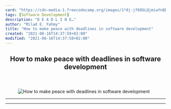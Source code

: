 ```yaml
---
card: "https://cdn-media-1.freecodecamp.org/images/1*8j-jf6OGLQjmiwYnQBEdVw.jpeg"
tags: [Software Development]
description: "D E A D L I N E…"
author: "Milad E. Fahmy"
title: "How to make peace with deadlines in software development"
created: "2021-08-16T14:37:58+02:00"
modified: "2021-08-16T14:37:58+02:00"
---
```

<div class="site-wrapper">
<main id="site-main" class="site-main outer">
<div class="inner">
<article class="post-full post tag-software-development tag-programming tag-life-lessons tag-self-improvement tag-tech ">
<header class="post-full-header">
<h1 class="post-full-title">How to make peace with deadlines in software development</h1>
</header>
<figure class="post-full-image">
<picture>
<source media="(max-width: 700px)" sizes="1px" srcset="data:image/gif;base64,R0lGODlhAQABAIAAAAAAAP///yH5BAEAAAAALAAAAAABAAEAAAIBRAA7 1w">
<source media="(min-width: 701px)" sizes="(max-width: 800px) 400px,
(max-width: 1170px) 700px,
1400px" srcset="https://cdn-media-1.freecodecamp.org/images/1*8j-jf6OGLQjmiwYnQBEdVw.jpeg 300w,
https://cdn-media-1.freecodecamp.org/images/1*8j-jf6OGLQjmiwYnQBEdVw.jpeg 600w,
https://cdn-media-1.freecodecamp.org/images/1*8j-jf6OGLQjmiwYnQBEdVw.jpeg 1000w,
https://cdn-media-1.freecodecamp.org/images/1*8j-jf6OGLQjmiwYnQBEdVw.jpeg 2000w">
<img onerror="this.style.display='none'" src="https://cdn-media-1.freecodecamp.org/images/1*8j-jf6OGLQjmiwYnQBEdVw.jpeg" alt="How to make peace with deadlines in software development">
</picture>
</figure>
<section class="post-full-content">
<div class="post-content">
</div>
<hr>
<hr>
</section>
</article>
</div>
</main>
</div>
<!-- Google Tag Manager (noscript) -->
<!-- End Google Tag Manager (noscript) -->
